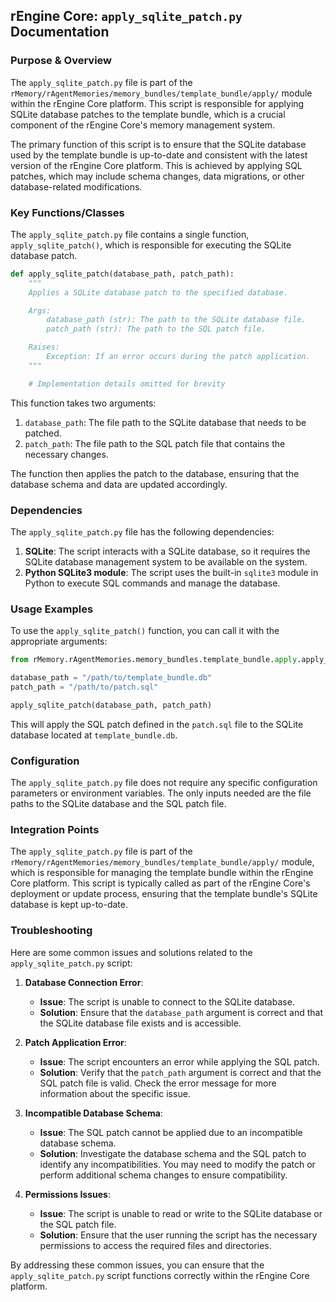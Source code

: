 ## rEngine Core: `apply_sqlite_patch.py` Documentation

### Purpose & Overview

The `apply_sqlite_patch.py` file is part of the `rMemory/rAgentMemories/memory_bundles/template_bundle/apply/` module within the rEngine Core platform. This script is responsible for applying SQLite database patches to the template bundle, which is a crucial component of the rEngine Core's memory management system.

The primary function of this script is to ensure that the SQLite database used by the template bundle is up-to-date and consistent with the latest version of the rEngine Core platform. This is achieved by applying SQL patches, which may include schema changes, data migrations, or other database-related modifications.

### Key Functions/Classes

The `apply_sqlite_patch.py` file contains a single function, `apply_sqlite_patch()`, which is responsible for executing the SQLite database patch.

```python
def apply_sqlite_patch(database_path, patch_path):
    """
    Applies a SQLite database patch to the specified database.

    Args:
        database_path (str): The path to the SQLite database file.
        patch_path (str): The path to the SQL patch file.

    Raises:
        Exception: If an error occurs during the patch application.
    """

    # Implementation details omitted for brevity

```

This function takes two arguments:

1. `database_path`: The file path to the SQLite database that needs to be patched.
2. `patch_path`: The file path to the SQL patch file that contains the necessary changes.

The function then applies the patch to the database, ensuring that the database schema and data are updated accordingly.

### Dependencies

The `apply_sqlite_patch.py` file has the following dependencies:

1. **SQLite**: The script interacts with a SQLite database, so it requires the SQLite database management system to be available on the system.
2. **Python SQLite3 module**: The script uses the built-in `sqlite3` module in Python to execute SQL commands and manage the database.

### Usage Examples

To use the `apply_sqlite_patch()` function, you can call it with the appropriate arguments:

```python
from rMemory.rAgentMemories.memory_bundles.template_bundle.apply.apply_sqlite_patch import apply_sqlite_patch

database_path = "/path/to/template_bundle.db"
patch_path = "/path/to/patch.sql"

apply_sqlite_patch(database_path, patch_path)
```

This will apply the SQL patch defined in the `patch.sql` file to the SQLite database located at `template_bundle.db`.

### Configuration

The `apply_sqlite_patch.py` file does not require any specific configuration parameters or environment variables. The only inputs needed are the file paths to the SQLite database and the SQL patch file.

### Integration Points

The `apply_sqlite_patch.py` file is part of the `rMemory/rAgentMemories/memory_bundles/template_bundle/apply/` module, which is responsible for managing the template bundle within the rEngine Core platform. This script is typically called as part of the rEngine Core's deployment or update process, ensuring that the template bundle's SQLite database is kept up-to-date.

### Troubleshooting

Here are some common issues and solutions related to the `apply_sqlite_patch.py` script:

1. **Database Connection Error**:
   - **Issue**: The script is unable to connect to the SQLite database.
   - **Solution**: Ensure that the `database_path` argument is correct and that the SQLite database file exists and is accessible.

1. **Patch Application Error**:
   - **Issue**: The script encounters an error while applying the SQL patch.
   - **Solution**: Verify that the `patch_path` argument is correct and that the SQL patch file is valid. Check the error message for more information about the specific issue.

1. **Incompatible Database Schema**:
   - **Issue**: The SQL patch cannot be applied due to an incompatible database schema.
   - **Solution**: Investigate the database schema and the SQL patch to identify any incompatibilities. You may need to modify the patch or perform additional schema changes to ensure compatibility.

1. **Permissions Issues**:
   - **Issue**: The script is unable to read or write to the SQLite database or the SQL patch file.
   - **Solution**: Ensure that the user running the script has the necessary permissions to access the required files and directories.

By addressing these common issues, you can ensure that the `apply_sqlite_patch.py` script functions correctly within the rEngine Core platform.
